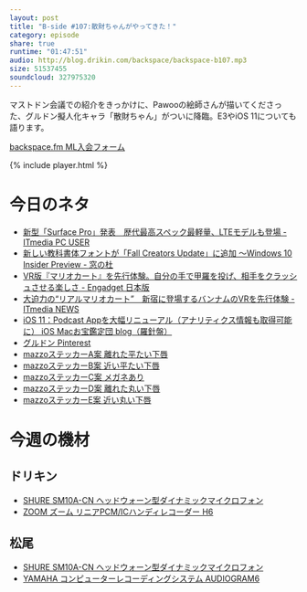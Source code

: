 ```yaml
---
layout: post
title: "B-side #107:散財ちゃんがやってきた！"
category: episode
share: true
runtime: "01:47:51"
audio: http://blog.drikin.com/backspace/backspace-b107.mp3
size: 51537455
soundcloud: 327975320
---
```


マストドン会議での紹介をきっかけに、Pawooの絵師さんが描いてくださった、グルドン擬人化キャラ「散財ちゃん」がついに降臨。E3やiOS 11についても語ります。

[backspace.fm ML入会フォーム](http://backspace.us11.list-manage.com/subscribe?u=09c933bd3997c1d16dbed156a&id=84b6529b91)

{% include player.html %}

# 今日のネタ

* [新型「Surface Pro」発表　歴代最高スペック最軽量、LTEモデルも登場 - ITmedia PC USER](http://www.itmedia.co.jp/pcuser/articles/1705/23/news159.html)
* [新しい教科書体フォントが「Fall Creators Update」に追加 〜Windows 10 Insider Preview - 窓の杜](http://forest.watch.impress.co.jp/docs/news/1064448.html)
* [VR版『マリオカート』を先行体験。自分の手で甲羅を投げ、相手をクラッシュさせる楽しさ - Engadget 日本版](http://japanese.engadget.com/2017/06/13/vr/)
* [大迫力の“リアルマリオカート”　新宿に登場するバンナムのVRを先行体験 - ITmedia NEWS](http://www.itmedia.co.jp/news/articles/1706/13/news113.html)
* [iOS 11：Podcast Appを大幅リニューアル（アナリティクス情報も取得可能に）  iOS  Macお宝鑑定団 blog（羅針盤）](http://www.macotakara.jp/blog/category-54/entry-32709.html)
* [グルドン Pinterest](https://www.pinterest.jp/drikin/%E3%82%B0%E3%83%AB%E3%83%89%E3%83%B3/)
* [mazzoステッカーA案 離れた平たい下唇](https://mstdn.guru/system/media_attachments/files/000/033/107/original/27dcfc57311f89e3.jpg)
* [mazzoステッカーB案 近い平たい下唇](https://mstdn.guru/system/media_attachments/files/000/033/108/original/487239494742248c.jpg)
* [mazzoステッカーC案 メガネあり](https://mstdn.guru/system/media_attachments/files/000/033/111/original/e88128bbd691b177.jpg)
* [mazzoステッカーD案 離れた丸い下唇](https://mstdn.guru/system/media_attachments/files/000/033/112/original/07dc77a08c947e82.jpg)
* [mazzoステッカーE案 近い丸い下唇](https://mstdn.guru/system/media_attachments/files/000/033/113/original/3736b1cd25bafb21.jpg)

# 今週の機材

## ドリキン
* [SHURE  SM10A-CN ヘッドウォーン型ダイナミックマイクロフォン](http://amzn.to/1LXIGkV) 
* [ZOOM ズーム リニアPCM/ICハンディレコーダー H6](http://amzn.to/29BOo5n)

## 松尾
* [SHURE  SM10A-CN ヘッドウォーン型ダイナミックマイクロフォン](http://amzn.to/1LXIGkV) 
* [YAMAHA コンピューターレコーディングシステム AUDIOGRAM6](http://amzn.to/1Rsyq5W)
